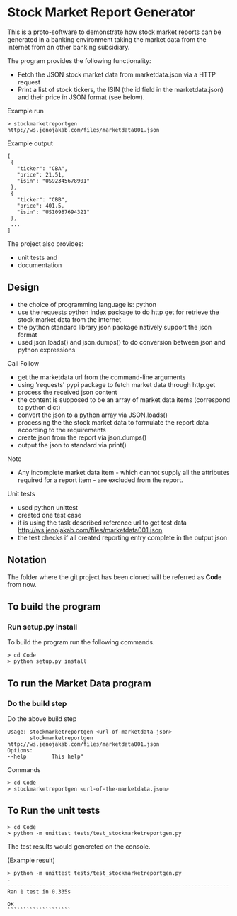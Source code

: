 # Stock Market Report Generator

This is a proto-software to demonstrate how stock market reports can be generated in a banking environment taking the market data from the internet from an other banking subsidiary.

The program provides the following functionality:

   * Fetch the JSON stock market data from marketdata.json via a HTTP request
   * Print a list of stock tickers, the ISIN (the id field in the marketdata.json) and their price in JSON format (see below).

Example run
````````````````````
> stockmarketreportgen http://ws.jenojakab.com/files/marketdata001.json
````````````````````

Example output
````````````````````
[
 {
   "ticker": "CBA",
   "price": 21.51,
   "isin": "US92345678901"
 },
 {
   "ticker": "CBB",
   "price": 401.5,
   "isin": "US10987694321"
 },
 ...
]
````````````````````

  The project also provides:
* unit tests and
* documentation

## Design

* the choice of programming language is: python
* use the requests python index package to do http get for retrieve the stock market data from the internet
* the python standard library json package natively support the json format
* used json.loads() and json.dumps() to do conversion between json and python expressions

Call Follow
- get the marketdata url from the command-line arguments
- using 'requests' pypi package to fetch market data through http.get
- process the received json content
- the content is supposed to be an array of market data items (correspond to python dict)
- convert the json to a python array via JSON.loads()
- processing the the stock market data to formulate the report data according to the requirements
- create json from the report via json.dumps()
- output the json to standard via print()

Note
* Any incomplete market data item - which cannot supply all the attributes required for a report item - are excluded from the report.

Unit tests
- used python unittest
- created one test case
- it is using the task described reference url to get test data  http://ws.jenojakab.com/files/marketdata001.json
- the test checks if all created reporting entry complete in the output json

## Notation

The folder where the git project has been cloned will be referred as **Code** from now.

## To build the program

### Run setup.py install  

To build the program run the following commands.

````````````````````
> cd Code
> python setup.py install
````````````````````

## To run the Market Data program

### Do the build step

Do the above build step

````````````````````````
Usage: stockmarketreportgen <url-of-marketdata-json>
       stockmarketreportgen http://ws.jenojakab.com/files/marketdata001.json
Options:
--help        This help"
````````````````````````

Commands
````````````````````````
> cd Code
> stockmarketreportgen <url-of-the-marketdata.json>
````````````````````````

## To Run the unit tests

````````````````````````
> cd Code
> python -m unittest tests/test_stockmarketreportgen.py
````````````````````````

The test results would genereted on the console.

(Example result)
````````````````````````
> python -m unittest tests/test_stockmarketreportgen.py
.
----------------------------------------------------------------------
Ran 1 test in 0.335s

OK
````````````````````

